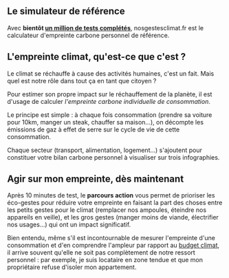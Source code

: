 ## Le simulateur de référence

Avec **bientôt [un million de tests complétés](/stats)**, nosgestesclimat.fr est le calculateur d'empreinte carbone personnel de référence.

## L'empreinte climat, qu'est-ce que c'est ?

Le climat se réchauffe à cause des activités humaines, c'est un fait. Mais quel est notre rôle dans tout ça en tant que citoyen ?

Pour estimer son propre impact sur le réchauffement de la planète, il est d'usage de calculer _l'empreinte carbone individuelle de consommation_.

Le principe est simple : à chaque fois consommation (prendre sa voiture pour 10km, manger un steak, chauffer sa maison...), on décompte les émissions de gaz à effet de serre sur le cycle de vie de cette consommation.

Chaque secteur (transport, alimentation, logement...) s'ajoutent pour constituer votre bilan carbone personnel à visualiser sur trois infographies.

## Agir sur mon empreinte, dès maintenant

Après 10 minutes de test, le **parcours action** vous permet de prioriser les éco-gestes pour réduire votre empreinte en faisant la part des choses entre les petits gestes pour le climat (remplacer nos ampoules, éteindre nos appareils en veille), et les gros gestes (manger moins de viande, électrifier nos usages...) qui ont un impact significatif.

Bien entendu, même s'il est incontournable de mesurer l'empreinte d'une consommation et d'en comprendre l'ampleur par rapport au [budget climat](https://datagir.ademe.fr/blog/budget-empreinte-carbone-c-est-quoi/), il arrive souvent qu'elle ne soit pas complètement de notre ressort personnel : par exemple, je suis locataire en zone tendue et que mon propriétaire refuse d'isoler mon appartement.

